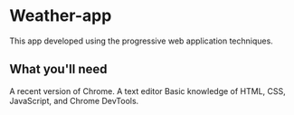 # Weather-app
This app developed using the progressive web application techniques.

## What you'll need
A recent version of Chrome.
A text editor
Basic knowledge of HTML, CSS, JavaScript, and Chrome DevTools.
